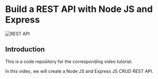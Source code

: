 # Build a REST API with Node JS and Express

![REST API](https://i.ibb.co/7GWCCbp/Screenshot-2020-07-12-at-08-30-32.png)

## Introduction
This is a code repository for the corresponding video tutorial. 

In this video, we will create a Node JS and Express JS CRUD REST API.
